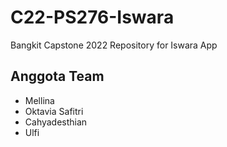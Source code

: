 # C22-PS276-Iswara
Bangkit Capstone 2022 Repository for Iswara App
## Anggota Team
* Mellina
* Oktavia Safitri
* Cahyadesthian
* Ulfi
